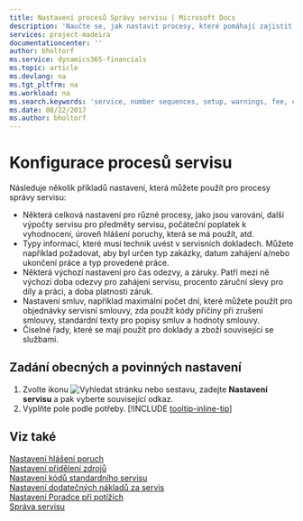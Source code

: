 ```yaml
---
title: Nastavení procesů Správy servisu | Microsoft Docs
description: 'Naučte se, jak nastavit procesy, které pomáhají zajistit, aby vaši zákazníci byli spokojeni s vaším zákaznickým servisem.'
services: project-madeira
documentationcenter: ''
author: bholtorf
ms.service: dynamics365-financials
ms.topic: article
ms.devlang: na
ms.tgt_pltfrm: na
ms.workload: na
ms.search.keywords: 'service, number sequences, setup, warnings, fee, contracts, warranties'
ms.date: 08/22/2017
ms.author: bholtorf
---
```

# <a name="configure-service-processes"></a>Konfigurace procesů servisu
Následuje několik příkladů nastavení, která můžete použít pro procesy správy servisu:  
  
* Některá celková nastavení pro různé procesy, jako jsou varování, další výpočty servisu pro předměty servisu, počáteční poplatek k vyhodnocení, úroveň hlášení poruchy, která se má použít,  atd.  
* Typy informací, které musí technik uvést v servisních dokladech. Můžete například požadovat, aby byl určen typ zakázky, datum zahájení a/nebo ukončení práce a typ provedené práce.  
* Některá výchozí nastavení pro čas odezvy, a záruky. Patří mezi ně výchozí doba odezvy pro zahájení servisu, procento záruční slevy pro díly a práci, a doba platnosti záruk.  
* Nastavení smluv, například maximální počet dní, které můžete použít pro objednávky servisní smlouvy, zda použít kódy příčiny při zrušení smlouvy, standardní texty pro popisy smluv a hodnoty smlouvy.  
* Číselné řady, které se mají použít pro doklady a zboží související se službami.  

## <a name="to-enter-general-and-mandatory-settings"></a>Zadání obecných a povinných nastavení
1. Zvolte ikonu ![Vyhledat stránku nebo sestavu](media/ui-search/search_small.png "Vyhledat stránku nebo sestavu"), zadejte **Nastavení servisu** a pak vyberte související odkaz.
2. Vyplňte pole podle potřeby. [!INCLUDE [tooltip-inline-tip](includes/tooltip-inline-tip_md.md)]  

## <a name="see-also"></a>Viz také  
[Nastavení hlášení poruch](service-how-setup-fault-reporting.md)  
[Nastavení přidělení zdrojů](service-how-setup-resource-allocation.md)  
[Nastavení kódů standardního servisu](service-how-setup-service-coding.md)  
[Nastavení dodatečných nákladů za servis](service-how-setup-service-costs-pricing.md)  
[Nastavení Poradce při potížích](service-how-setup-troubleshooting.md)  
[Správa servisu](service-service.md)  
